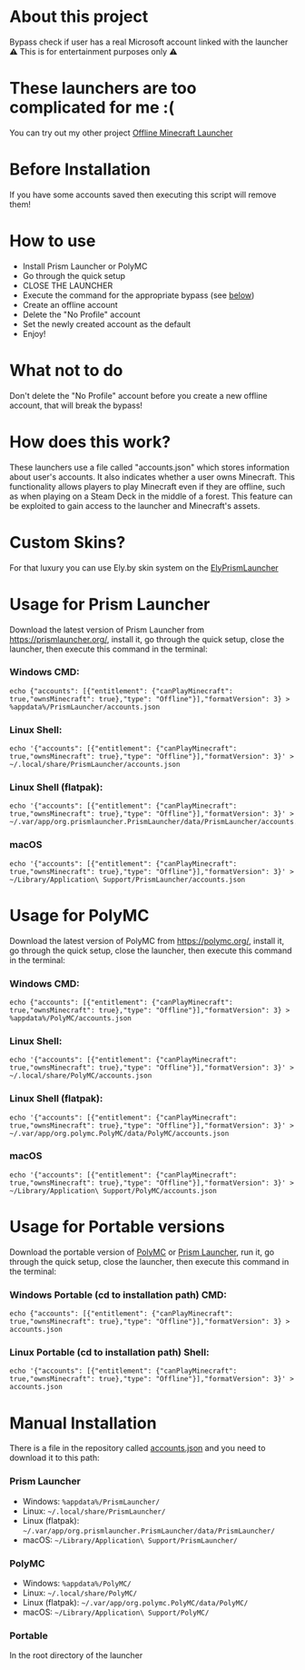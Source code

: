 # About this project
Bypass check if user has a real Microsoft account linked with the launcher<br>
⚠️ This is for entertainment purposes only ⚠️

# These launchers are too complicated for me :(
You can try out my other project [Offline Minecraft Launcher](https://github.com/antunnitraj/OfflineMinecraftLauncher)

# Before Installation
If you have some accounts saved then executing this script will remove them!

# How to use
- Install Prism Launcher or PolyMC
- Go through the quick setup
- CLOSE THE LAUNCHER
- Execute the command for the appropriate bypass (see [below](#usage-for-prism-launcher))
- Create an offline account
- Delete the "No Profile" account
- Set the newly created account as the default
- Enjoy!

# What not to do
Don't delete the "No Profile" account before you create a new offline account, that will break the bypass!

# How does this work?
These launchers use a file called "accounts.json" which stores information about user's accounts. It also indicates whether a user owns Minecraft. This functionality allows players to play Minecraft even if they are offline, such as when playing on a Steam Deck in the middle of a forest. This feature can be exploited to gain access to the launcher and Minecraft's assets.

# Custom Skins?
For that luxury you can use Ely.by skin system on the [ElyPrismLauncher](https://github.com/Octol1ttle/ElyPrismLauncher)

# Usage for Prism Launcher
Download the latest version of Prism Launcher from https://prismlauncher.org/, install it, go through the quick setup, close the launcher, then execute this command in the terminal:
### Windows CMD:
```
echo {"accounts": [{"entitlement": {"canPlayMinecraft": true,"ownsMinecraft": true},"type": "Offline"}],"formatVersion": 3} > %appdata%/PrismLauncher/accounts.json
```
### Linux Shell:
```
echo '{"accounts": [{"entitlement": {"canPlayMinecraft": true,"ownsMinecraft": true},"type": "Offline"}],"formatVersion": 3}' > ~/.local/share/PrismLauncher/accounts.json
```
### Linux Shell (flatpak):
```
echo '{"accounts": [{"entitlement": {"canPlayMinecraft": true,"ownsMinecraft": true},"type": "Offline"}],"formatVersion": 3}' > ~/.var/app/org.prismlauncher.PrismLauncher/data/PrismLauncher/accounts.json
```
### macOS
```
echo '{"accounts": [{"entitlement": {"canPlayMinecraft": true,"ownsMinecraft": true},"type": "Offline"}],"formatVersion": 3}' > ~/Library/Application\ Support/PrismLauncher/accounts.json
```

# Usage for PolyMC
Download the latest version of PolyMC from https://polymc.org/, install it, go through the quick setup, close the launcher, then execute this command in the terminal:
### Windows CMD:
```
echo {"accounts": [{"entitlement": {"canPlayMinecraft": true,"ownsMinecraft": true},"type": "Offline"}],"formatVersion": 3} > %appdata%/PolyMC/accounts.json
```
### Linux Shell:
```
echo '{"accounts": [{"entitlement": {"canPlayMinecraft": true,"ownsMinecraft": true},"type": "Offline"}],"formatVersion": 3}' > ~/.local/share/PolyMC/accounts.json
```
### Linux Shell (flatpak):
```
echo '{"accounts": [{"entitlement": {"canPlayMinecraft": true,"ownsMinecraft": true},"type": "Offline"}],"formatVersion": 3}' > ~/.var/app/org.polymc.PolyMC/data/PolyMC/accounts.json
```
### macOS
```
echo '{"accounts": [{"entitlement": {"canPlayMinecraft": true,"ownsMinecraft": true},"type": "Offline"}],"formatVersion": 3}' > ~/Library/Application\ Support/PolyMC/accounts.json
```

# Usage for Portable versions
Download the portable version of [PolyMC](https://polymc.org/) or [Prism Launcher](https://prismlauncher.org/), run it, go through the quick setup, close the launcher, then execute this command in the terminal:
### Windows Portable (cd to installation path) CMD:
```
echo {"accounts": [{"entitlement": {"canPlayMinecraft": true,"ownsMinecraft": true},"type": "Offline"}],"formatVersion": 3} > accounts.json
```
### Linux Portable (cd to installation path) Shell:
```
echo '{"accounts": [{"entitlement": {"canPlayMinecraft": true,"ownsMinecraft": true},"type": "Offline"}],"formatVersion": 3}' > accounts.json
```

# Manual Installation
There is a file in the repository called [accounts.json](accounts.json) and you need to download it to this path:
### Prism Launcher
* Windows: `%appdata%/PrismLauncher/`
* Linux: `~/.local/share/PrismLauncher/`
* Linux (flatpak): `~/.var/app/org.prismlauncher.PrismLauncher/data/PrismLauncher/`
* macOS: `~/Library/Application\ Support/PrismLauncher/`

### PolyMC
* Windows: `%appdata%/PolyMC/`
* Linux:  `~/.local/share/PolyMC/`
* Linux (flatpak): `~/.var/app/org.polymc.PolyMC/data/PolyMC/`
* macOS: `~/Library/Application\ Support/PolyMC/`

### Portable
In the root directory of the launcher

